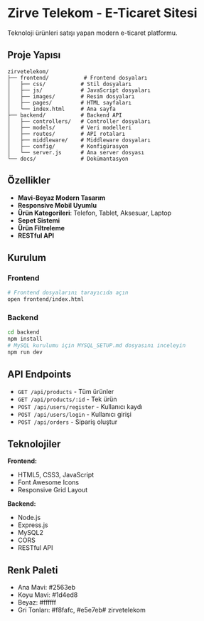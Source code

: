 # Zirve Telekom - E-Ticaret Sitesi

Teknoloji ürünleri satışı yapan modern e-ticaret platformu.

## Proje Yapısı

```
zirvetelekom/
├── frontend/           # Frontend dosyaları
│   ├── css/           # Stil dosyaları
│   ├── js/            # JavaScript dosyaları
│   ├── images/        # Resim dosyaları
│   ├── pages/         # HTML sayfaları
│   └── index.html     # Ana sayfa
├── backend/           # Backend API
│   ├── controllers/   # Controller dosyaları
│   ├── models/        # Veri modelleri
│   ├── routes/        # API rotaları
│   ├── middleware/    # Middleware dosyaları
│   ├── config/        # Konfigürasyon
│   └── server.js      # Ana server dosyası
└── docs/              # Dokümantasyon
```

## Özellikler

- **Mavi-Beyaz Modern Tasarım**
- **Responsive Mobil Uyumlu**
- **Ürün Kategorileri**: Telefon, Tablet, Aksesuar, Laptop
- **Sepet Sistemi**
- **Ürün Filtreleme**
- **RESTful API**

## Kurulum

### Frontend
```bash
# Frontend dosyalarını tarayıcıda açın
open frontend/index.html
```

### Backend
```bash
cd backend
npm install
# MySQL kurulumu için MYSQL_SETUP.md dosyasını inceleyin
npm run dev
```

## API Endpoints

- `GET /api/products` - Tüm ürünler
- `GET /api/products/:id` - Tek ürün
- `POST /api/users/register` - Kullanıcı kaydı
- `POST /api/users/login` - Kullanıcı girişi
- `POST /api/orders` - Sipariş oluştur

## Teknolojiler

**Frontend:**
- HTML5, CSS3, JavaScript
- Font Awesome Icons
- Responsive Grid Layout

**Backend:**
- Node.js
- Express.js
- MySQL2
- CORS
- RESTful API

## Renk Paleti

- Ana Mavi: #2563eb
- Koyu Mavi: #1d4ed8
- Beyaz: #ffffff
- Gri Tonları: #f8fafc, #e5e7eb# zirvetelekom
